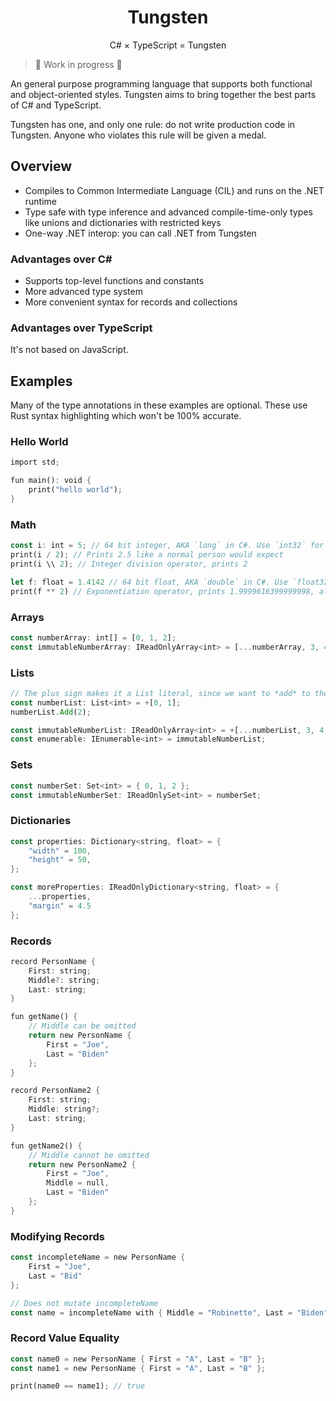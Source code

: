 <p align="center">
  <!--<img src="" alt="Tungsten logo" height="150" width="150">-->
  <h1 align="center">Tungsten</h1>
</p>
<p align="center">C# × TypeScript = Tungsten</p>

> 🚧 Work in progress 🚧

An general purpose programming language that supports both functional and
object-oriented styles. Tungsten aims to bring together the best parts of C# and
TypeScript.

Tungsten has one, and only one rule: do not write production code in Tungsten.
Anyone who violates this rule will be given a medal.

## Overview

- Compiles to Common Intermediate Language (CIL) and runs on the .NET runtime
- Type safe with type inference and advanced compile-time-only types like unions
  and dictionaries with restricted keys
- One-way .NET interop: you can call .NET from Tungsten

### Advantages over C#

- Supports top-level functions and constants
- More advanced type system
- More convenient syntax for records and collections

### Advantages over TypeScript

It's not based on JavaScript.

## Examples

Many of the type annotations in these examples are optional. These use Rust
syntax highlighting which won't be 100% accurate.

### Hello World

```rust
import std;

fun main(): void {
    print("hello world");
}
```

### Math

```rust
const i: int = 5; // 64 bit integer, AKA `long` in C#. Use `int32` for 32 bit
print(i / 2); // Prints 2.5 like a normal person would expect
print(i \\ 2); // Integer division operator, prints 2

let f: float = 1.4142 // 64 bit float, AKA `double` in C#. Use `float32` for 32 bit
print(f ** 2) // Exponentiation operator, prints 1.9999616399999998, always produces a float
```

### Arrays

```rust
const numberArray: int[] = [0, 1, 2];
const immutableNumberArray: IReadOnlyArray<int> = [...numberArray, 3, 4, 5];
```

### Lists

```rust
// The plus sign makes it a List literal, since we want to *add* to the collection
const numberList: List<int> = +[0, 1];
numberList.Add(2);

const immutableNumberList: IReadOnlyArray<int> = +[...numberList, 3, 4, 5];
const enumerable: IEnumerable<int> = immutableNumberList;
```

### Sets

```rust
const numberSet: Set<int> = { 0, 1, 2 };
const immutableNumberSet: IReadOnlySet<int> = numberSet;
```

### Dictionaries

```rust
const properties: Dictionary<string, float> = {
    "width" = 100,
    "height" = 50,
};

const moreProperties: IReadOnlyDictionary<string, float> = {
    ...properties,
    "margin" = 4.5
};
```

### Records

```rust
record PersonName {
    First: string;
    Middle?: string;
    Last: string;
}

fun getName() {
    // Middle can be omitted
    return new PersonName {
        First = "Joe",
        Last = "Biden"
    };
}

record PersonName2 {
    First: string;
    Middle: string?;
    Last: string;
}

fun getName2() {
    // Middle cannot be omitted
    return new PersonName2 {
        First = "Joe",
        Middle = null,
        Last = "Biden"
    };
}
```

### Modifying Records

```rust
const incompleteName = new PersonName {
    First = "Joe",
    Last = "Bid"
};

// Does not mutate incompleteName
const name = incompleteName with { Middle = "Robinette", Last = "Biden" };
```

### Record Value Equality

```rust
const name0 = new PersonName { First = "A", Last = "B" };
const name1 = new PersonName { First = "A", Last = "B" };

print(name0 == name1); // true
```
